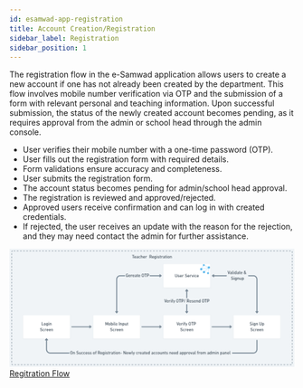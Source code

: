 ```yaml
---
id: esamwad-app-registration
title: Account Creation/Registration
sidebar_label: Registration
sidebar_position: 1
---
```


The registration flow in the e-Samwad application allows users to create a new account if one has not already been created by the department. This flow involves mobile number verification via OTP and the submission of a form with relevant personal and teaching information. Upon successful submission, the status of the newly created account becomes pending, as it requires approval from the admin or school head through the admin console.

- User verifies their mobile number with a one-time password (OTP).
- User fills out the registration form with required details.
- Form validations ensure accuracy and completeness.
- User submits the registration form.
- The account status becomes pending for admin/school head approval.
- The registration is reviewed and approved/rejected.
- Approved users receive confirmation and can log in with created credentials.
- If rejected, the user receives an update with the reason for the rejection, and they may need contact the admin for further assistance.

![Regitration Flow](../../../../../../static/img/esamwad/registration.png)
[Regitration Flow](https://whimsical.com/registration-Xa1Nen5oWT7rfrEVzEgJnT)
